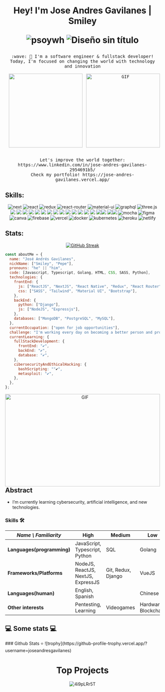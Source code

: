 <h1 align="center">
Hey! I'm Jose Andres Gavilanes | Smiley
  
![psoywh](https://user-images.githubusercontent.com/76002851/220247850-9375eec0-91cb-4924-a1d6-ea90c803ac32.png)
![Diseño sin título](https://github.com/joseandresgavilanes/joseandresgavilanes/assets/76002851/aec951e0-a215-4f80-8870-6ca53e04200d)

</h1>



<p align="center">
  <samp>
    :wave: 👋 I'm a software engineer & fullstack developer!
    <br>Today, I'm focused on changing the world with technology and innovation<br>
    <br/>
    <img src="https://i.imgur.com/kdKhgx6.gif" width="240px" align="center">
    <img style="float: right" alt="GIF"  width="240px"  height="240px"  src="https://c.tenor.com/5ry-200hErMAAAAM/hacker-hacker-man.gif">
    <br/>
    <br/>
    <br>Let's improve the world together: https://www.linkedin.com/in/jose-andres-gavilanes-2954691b5/
    <br>Check my portfolio! https://jose-andres-gavilanes.vercel.app/
    <br/>
  </samp>
</p>

## Skills:
  <div align="center">
  
  ![next](https://img.shields.io/badge/Next-000000?style=for-the-badge&logo=nextdotjs&logoColor=FFFFFF)
![react](https://img.shields.io/badge/React-20232A?style=for-the-badge&logo=react&logoColor=61DAFB)
![redux](https://img.shields.io/badge/Redux-593D88?style=for-the-badge&logo=redux&logoColor=white)
![react-router](https://img.shields.io/badge/React_Router-CA4245?style=for-the-badge&logo=react-router&logoColor=white)
![material-ui](https://img.shields.io/badge/Material_UI-0081CB?style=for-the-badge&logo=mui&logoColor=white)
  ![graphql](https://img.shields.io/badge/GraphQL-E434AA?style=for-the-badge&logo=graphql&logoColor=white)
![three.js](https://img.shields.io/badge/Three.js-000000?style=for-the-badge&logo=three.js&logoColor=white)
[![](https://img.shields.io/badge/TypeScript-007ACC?style=for-the-badge&logo=typescript&logoColor=white)](TypeScript) [![](https://img.shields.io/badge/JavaScript-F7DF1E?style=for-the-badge&logo=javascript&logoColor=black)](JS) [![](https://img.shields.io/badge/HTML5-E34F26?style=for-the-badge&logo=html5&logoColor=white)](HTML) [![](https://img.shields.io/badge/SASS-FF5858?style=for-the-badge&logo=sass&logoColor=white)](SASS) [![](https://img.shields.io/badge/CSS3-1572B6?style=for-the-badge&logo=css3&logoColor=white)](CSS) [![](https://img.shields.io/badge/Tailwindcss-4FA095?style=for-the-badge&logo=tailwindcss&logoColor=white)](Tailwind) [![](https://img.shields.io/badge/NodeJS-54B435?style=for-the-badge&logo=nodejs&logoColor=white)](NodeJS) [![](https://img.shields.io/badge/Express-000000?style=for-the-badge&logo=express&logoColor=white)](Express) [![](https://img.shields.io/badge/C-1572B6?style=for-the-badge&logo=c&logoColor=white)](C) [![](https://img.shields.io/badge/Python-3776AB?style=for-the-badge&logo=python&logoColor=white)](Python) [![](https://img.shields.io/badge/Go-81C6E8?style=for-the-badge&logo=go&logoColor=black)](GO) [![](https://img.shields.io/badge/Bootstrap-563D7C?style=for-the-badge&logo=bootstrap&logoColor=white)](Bootstrap) [![](https://img.shields.io/badge/Java-563D7C?style=for-the-badge&logo=java&logoColor=white)](Java) [![](https://img.shields.io/badge/MySQL-00000F?style=for-the-badge&logo=mysql&logoColor=white)](MYSQL) [![](https://img.shields.io/badge/PostgreSQL-3E6D9C?style=for-the-badge&logo=postgresql&logoColor=white)](PostgreSQL)[![](https://img.shields.io/badge/MongoBD-54B435?style=for-the-badge&logo=mongodb&logoColor=white)](MongoDB) [![](https://img.shields.io/badge/Linux-000000?style=for-the-badge&logo=linux&logoColor=white)](Linux)[![](https://img.shields.io/badge/Windows-0078D6?style=for-the-badge&logo=windows&logoColor=white)](Windows)
![mocha](https://img.shields.io/badge/Mocha-8D6748?style=for-the-badge&logo=mocha&logoColor=white)
![figma](https://img.shields.io/badge/figma-000000?style=for-the-badge&logo=figma&logoColor=white)
![canva](https://img.shields.io/badge/canva-00C4CC?style=for-the-badge&logo=canva&logoColor=white)
![firebase](https://img.shields.io/badge/Firebase-ffaa00?style=for-the-badge&logo=Firebase&logoColor=white)
![vercel](https://img.shields.io/badge/Vercel-000000?style=for-the-badge&logo=Vercel&logoColor=white)
![docker](https://img.shields.io/badge/Docker-000000?style=for-the-badge&logo=Docker&logoColor=white)
![kubernetes](https://img.shields.io/badge/Kubernetes-000000?style=for-the-badge&logo=Kubernetes&logoColor=white)
![heroku](https://img.shields.io/badge/Heroku-430098?style=for-the-badge&logo=heroku&logoColor=white)
![netlify](https://img.shields.io/badge/Netlify-00C7B7?style=for-the-badge&logo=netlify&logoColor=white)  
</div>


 ## Stats:

<div align="center">

[![GitHub Streak](http://github-readme-streak-stats.herokuapp.com?user=joseandresgavilanes&theme=material-palenight&hide_border=true&date_format=j%2Fn%5B%2FY%5D)](https://git.io/streak-stats)
</div>
 
  
```javascript
const aboutMe = {
  name: "José Andrés Gavilanes",
  nickName: ["Smiley", "Pepe"],
  pronouns: "he" || "him",
  code: [Javascript, Typescript, Golang, HTML, CSS, SASS, Python],
  technologies: {
    frontEnd: {
      js: ["ReactJS", "NextJS", "React Native", "Redux", "React Router", "Axios"],
      css: ["SASS", "Tailwind", "Material UI", "Bootstrap"],
    },
    backEnd: {
      python: ["Django"],
      js: ["NodeJS", "Expressjs"],
    },
    databases: ["MongoDB", "PostgreSQL", "MySQL"],
  },
  currentOccupation: ["open for job opportunities"],
  challenge: "I'm working every day on becoming a better person and programmer.",
  currentLearning: {
    fullStackDevelopment: {
      frontEnd: "✔",
      backEnd: "✔",
      database: "✔",
    },
    cibersecurityAndEthicalHacking: {
      bashScripting: ""✔",
      metasploit: "✔",
    },
  },
};
```

<div align="center">
   <img style="float: left" alt="GIF"  width="100%"  height="300px"  src="https://github.com/joseandresgavilanes/joseandresgavilanes/assets/76002851/ba02241d-1a1c-4b4d-9196-9fd10261981f">
</div>

## Abstract
- I’m currently learning cybersecurity, artificial intelligence, and new technologies.
### Skills 🛠️


| _Name \ Familiarity_       | High                         | Medium             | Low                            |
| -------------------------- | ---------------------------- | ------------------ | ------------------------------ |
| **Languages(programming)** | JavaScript, Typescript,  Python             | SQL        | Golang     |
| **Frameworks/Platforms**   | NodeJS, ReactJS, NextJS, ExpressJS| Git, Redux, Django | VueJS |
| **Languages(human)**       | English, Spanish                      |             | Chinese                        |
| **Other interests**        | Pentesting, Learning | Videogames  | Hardware, Blockchain           |


<h2>💻 Some stats 💻</h2>
### Github Stats ⭐
![trophy](https://github-profile-trophy.vercel.app/?username=joseandresgavilanes)

<div align="center">
  
# Top Projects
  
![4i9pLRr5T](https://github.com/joseandresgavilanes/joseandresgavilanes/assets/76002851/b6e14d7c-d673-4d6a-a5f3-e013e8bf7ef1)


